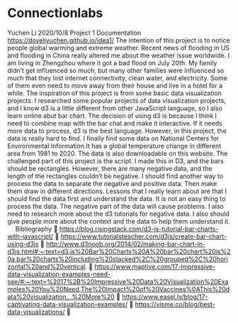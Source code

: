 # Connectionlabs
Yuchen Li
2020/10/8
Project 1 Documentation
https://doveliyuchen.github.io/idea1/
	The intention of this project is to notice people global warming and extreme weather. Recent news of flooding in US and flooding in China really altered me about the weather issue worldwide. I am living in Zhengzhou where it got a bad flood on July 20th. My family didn’t get influenced so much, but many other families were influenced so much that they lost internet connectivity, clean water, and electricity. Some of them even need to move away from their house and live in a hotel for a while. The inspiration of this project is from some basic data visualization projects. I researched some popular projects of data visualization projects, and I know d3 is a little different from other JavaScript language, so I also learn online abut bar chart. 
The decision of using d3 is because I think I need to combine map with the bar chat and make it interactive. If it needs more data to process, d3 is the best language. However, in this project, the data is really hard to find. I finally find some data on National Centers for Environmental Information.It has a global temperature change in different area from 1981 to 2020. The data is also downloadable on this website. 
The challenged part of this project is the script. I made this in D3, and the bars should be rectangles. However, there are many negative data, and the length of the rectangles couldn’t be negative. I should find another way to process the data to separate the negative and positive data. Then make them draw in different directions. 
Lessons that I really learn about are that I should find the data first and understand the data. It is not an easy thing to process the data. The negative part of the data will cause problems. I also need to research more about the d3 tutorials for negative data. I also should give people more about the context and the data to help them understand it. 
 
Bibliography
	https://blog.risingstack.com/d3-js-tutorial-bar-charts-with-javascript/
	https://www.tutorialsteacher.com/d3js/create-bar-chart-using-d3js
	http://www.d3noob.org/2014/02/making-bar-chart-in-d3js.html#:~:text=d3.js%20Bar%20Charts%20A%20bar%20chart%20is%20a,bar%20charts%20including%20stacked%2C%20grouped%2C%20horizontal%20and%20vertical.
	https://www.maptive.com/17-impressive-data-visualization-examples-need-see/#:~:text=%2017%2B%20Impressive%20Data%20Visualization%20Examples%20You%20Need,The%20Impact%20of%20Vaccines%0AThis%20data%20visualization...%20More%20
	https://www.easel.ly/blog/17-captivating-data-visualization-examples/
	https://visme.co/blog/best-data-visualizations/
	 

